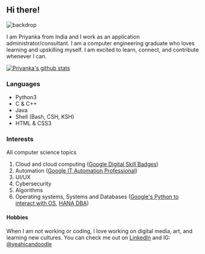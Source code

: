 ## Hi there!

![backdrop](https://user-images.githubusercontent.com/24491389/136679218-5687a30e-76c7-4e8b-9c8b-abbd0d9fa272.png)

I am Priyanka from India and I work as an application administrator/consultant. I am a computer engineering graduate who loves learning and upskilling myself. I am excited to learn, connect, and contribute whenever I can.

<!-- Need to edit later
| <a href="https://github.com/anuraghazra/github-readme-stats"><img align="center" src="https://github-readme-stats.vercel.app/api?username=pinkkoalas&show_icons=true&include_all_commits=true&theme=graywhite&hide_border=true" alt="Priyanka's github stats" /></a> | <a href="https://github.com/anuraghazra/github-readme-stats"><img align="center" src="https://github-readme-stats.vercel.app/api/top-langs/?username=pinkkoalas&layout=compact&theme=graywhite&hide_border=true" /></a> |
| ------------- | ------------- |
-->

<a href="https://github.com/anuraghazra/github-readme-stats"><img align="center" src="https://github-readme-stats.vercel.app/api?username=pinkkoalas&show_icons=true&include_all_commits=true&theme=graywhite&hide_border=true" alt="Priyanka's github stats" /></a> 

### Languages
- Python3
- C & C++
- Java
- Shell (Bash, CSH, KSH)
- HTML & CSS3

### Interests
All computer science topics
1. Cloud and cloud computing ([Google Digital Skill Badges](https://google.qwiklabs.com/public_profiles/87e6d986-feea-4574-8c0b-537c7b77b8bf))
1. Automation ([Google IT Automation Professional](https://www.credly.com/badges/e3ed6031-d8cf-402a-a3a6-0470c0079fc9?source=linked_in_profile))
1. UI/UX
1. Cybersecurity
1. Algorithms
1. Operating systems, Systems and Databases ([Google's Python to interact with OS](https://www.coursera.org/account/accomplishments/certificate/39XGUR96336C), [HANA DBA](https://www.credly.com/badges/9a550a27-6334-4787-ae5a-05f37e79c143?source=linked_in_profile))

#### Hobbies
When I am not working or coding, I love working on digital media, art, and learning new cultures. You can check me out on [LinkedIn](linkedin.com/priyankarajupatil) and IG: [@yeahicandoodle](instagram.com/yeahicandoodle.com)

<!--
**pinkkoalas/pinkkoalas** is a ✨ _special_ ✨ repository because its `README.md` (this file) appears on your GitHub profile.

Here are some ideas to get you started:

- 🔭 I’m currently working on ...
- 🌱 I’m currently learning ...
- 👯 I’m looking to collaborate on ...
- 🤔 I’m looking for help with ...
- 💬 Ask me about ...
- 📫 How to reach me: ...
- 😄 Pronouns: ...
- ⚡ Fun fact: ...
-->

